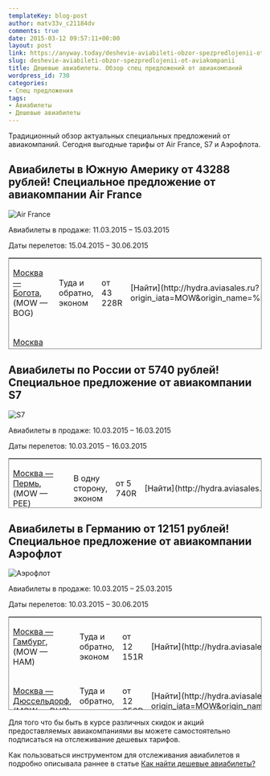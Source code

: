 ```yaml
---
templateKey: blog-post
author: matv33v_c21184dv
comments: true
date: 2015-03-12 09:57:11+00:00
layout: post
link: https://anyway.today/deshevie-aviabileti-obzor-spezpredlojenii-ot-aviakompanii/
slug: deshevie-aviabileti-obzor-spezpredlojenii-ot-aviakompanii
title: Дешевые авиабилеты. Обзор спец предложений от авиакомпаний
wordpress_id: 730
categories:
- Спец предложения
tags:
- Авиабилеты
- Дешевые авиабилеты
---
```


Традиционный обзор актуальных специальных предложений от авиакомпаний. Сегодня выгодные тарифы от Air France, S7 и Аэрофлота.


<!-- more -->


## Авиабилеты в Южную Америку от 43288 рублей! Специальное предложение от авиакомпании Air France




![Air France](http://pics.avs.io/120/30/AF@2x.png)






Авиабилеты в продаже: 11.03.2015 – 15.03.2015

Даты перелетов: 15.04.2015 – 30.06.2015




<table width="780" style="height: 182px; border: 1px solid grey;" class="special-offer__routes" >
<tbody >
<tr >

<td >


[Москва — Богота](http://www.aviasales.ru/routes/mow/bog?marker=14510), (MOW — BOG)

</td>

<td >


Туда и обратно, эконом

</td>

<td >от 43 228R
</td>

<td >[Найти](http://hydra.aviasales.ru?origin_iata=MOW&origin_name=%D0%9C%D0%BE%D1%81%D0%BA%D0%B2%D0%B0&destination_iata=BOG&destination_name=%D0%91%D0%BE%D0%B3%D0%BE%D1%82%D0%B0&one_way=false&with_request=true&marker=bing.offers.offers&marker=14510)
</td>
</tr>
<tr >

<td >


[Москва — Рио-де-Жанейро](http://www.aviasales.ru/routes/mow/rio?marker=14510), (MOW — RIO)

</td>

<td >


Туда и обратно, эконом

</td>

<td >от 50 989R
</td>

<td >[Найти](http://hydra.aviasales.ru?origin_iata=MOW&origin_name=%D0%9C%D0%BE%D1%81%D0%BA%D0%B2%D0%B0&destination_iata=RIO&destination_name=%D0%A0%D0%B8%D0%BE-%D0%B4%D0%B5-%D0%96%D0%B0%D0%BD%D0%B5%D0%B9%D1%80%D0%BE&one_way=false&with_request=true&marker=bing.offers.offers&marker=14510)
</td>
</tr>
<tr >

<td >


[Москва — Сан-Паулу](http://www.aviasales.ru/routes/mow/sao?marker=14510), (MOW — SAO)

</td>

<td >


Туда и обратно, эконом

</td>

<td >от 54 241R
</td>

<td >[Найти](http://hydra.aviasales.ru?origin_iata=MOW&origin_name=%D0%9C%D0%BE%D1%81%D0%BA%D0%B2%D0%B0&destination_iata=SAO&destination_name=%D0%A1%D0%B0%D0%BD-%D0%9F%D0%B0%D1%83%D0%BB%D1%83&one_way=false&with_request=true&marker=bing.offers.offers&marker=14510)
</td>
</tr>
<tr >

<td >


[Москва — Панама](http://www.aviasales.ru/routes/mow/pty?marker=14510), (MOW — PTY)

</td>

<td >


Туда и обратно, эконом

</td>

<td >от 57 861R
</td>

<td >[Найти](http://hydra.aviasales.ru?origin_iata=MOW&origin_name=%D0%9C%D0%BE%D1%81%D0%BA%D0%B2%D0%B0&destination_iata=PTY&destination_name=%D0%9F%D0%B0%D0%BD%D0%B0%D0%BC%D0%B0&one_way=false&with_request=true&marker=bing.offers.offers&marker=14510)
</td>
</tr>
<tr >

<td >


[Москва — Каракас](http://www.aviasales.ru/routes/mow/ccs?marker=14510), (MOW — CCS)

</td>

<td >


Туда и обратно, эконом

</td>

<td >от 65 867R
</td>

<td >[Найти](http://hydra.aviasales.ru?origin_iata=MOW&origin_name=%D0%9C%D0%BE%D1%81%D0%BA%D0%B2%D0%B0&destination_iata=CCS&destination_name=%D0%9A%D0%B0%D1%80%D0%B0%D0%BA%D0%B0%D1%81&one_way=false&with_request=true&marker=bing.offers.offers&marker=14510)
</td>
</tr>
<tr >

<td >


[Москва — Лима](http://www.aviasales.ru/routes/mow/lim?marker=14510), (MOW — LIM)

</td>

<td >


Туда и обратно, эконом

</td>

<td >от 71 503R
</td>

<td >[Найти](http://hydra.aviasales.ru?origin_iata=MOW&origin_name=%D0%9C%D0%BE%D1%81%D0%BA%D0%B2%D0%B0&destination_iata=LIM&destination_name=%D0%9B%D0%B8%D0%BC%D0%B0&one_way=false&with_request=true&marker=bing.offers.offers&marker=14510)
</td>
</tr>
</tbody>
</table>


## Авиабилеты по России от 5740 рублей! Специальное предложение от авиакомпании S7







![S7](http://pics.avs.io/120/30/S7@2x.png)






Авиабилеты в продаже: 10.03.2015 – 16.03.2015

Даты перелетов: 10.03.2015 – 16.03.2015




<table width="780" style="height: 99px; border: 1px solid grey;" class="special-offer__routes" >
<tbody >
<tr >

<td >


[Москва — Пермь](http://www.aviasales.ru/routes/mow/pee?marker=14510), (MOW — PEE)

</td>

<td >


В одну сторону, эконом

</td>

<td >от 5 740R
</td>

<td >[Найти](http://hydra.aviasales.ru?origin_iata=MOW&origin_name=%D0%9C%D0%BE%D1%81%D0%BA%D0%B2%D0%B0&destination_iata=PEE&destination_name=%D0%9F%D0%B5%D1%80%D0%BC%D1%8C&one_way=true&with_request=true&marker=15468.gaawzas1gclidCJjwwveCicQCFYHOcgodUAMAtAgclid.offers&marker=14510)
</td>
</tr>
<tr >

<td >


[Москва — Волгоград](http://www.aviasales.ru/routes/mow/vog?marker=14510), (MOW — VOG)

</td>

<td >


В одну сторону, эконом

</td>

<td >от 6 260R
</td>

<td >[Найти](http://hydra.aviasales.ru?origin_iata=MOW&origin_name=%D0%9C%D0%BE%D1%81%D0%BA%D0%B2%D0%B0&destination_iata=VOG&destination_name=%D0%92%D0%BE%D0%BB%D0%B3%D0%BE%D0%B3%D1%80%D0%B0%D0%B4&one_way=true&with_request=true&marker=15468.gaawzas1gclidCJjwwveCicQCFYHOcgodUAMAtAgclid.offers&marker=14510)
</td>
</tr>
<tr >

<td >


[Москва — Владикавказ](http://www.aviasales.ru/routes/mow/ogz?marker=14510), (MOW — OGZ)

</td>

<td >


В одну сторону, эконом

</td>

<td >от 8 760R
</td>

<td >[Найти](http://hydra.aviasales.ru?origin_iata=MOW&origin_name=%D0%9C%D0%BE%D1%81%D0%BA%D0%B2%D0%B0&destination_iata=OGZ&destination_name=%D0%92%D0%BB%D0%B0%D0%B4%D0%B8%D0%BA%D0%B0%D0%B2%D0%BA%D0%B0%D0%B7&one_way=true&with_request=true&marker=15468.gaawzas1gclidCJjwwveCicQCFYHOcgodUAMAtAgclid.offers&marker=14510)
</td>
</tr>
</tbody>
</table>





## Авиабилеты в Германию от 12151 рублей! Специальное предложение от авиакомпании Аэрофлот




![Аэрофлот](http://pics.avs.io/120/30/SU@2x.png)






Авиабилеты в продаже: 10.03.2015 – 25.03.2015

Даты перелетов: 10.03.2015 – 30.06.2015




<table width="780" style="height: 186px; border: 1px solid grey;" class="special-offer__routes" >
<tbody >
<tr >

<td >


[Москва — Гамбург](http://www.aviasales.ru/routes/mow/ham?marker=14510), (MOW — HAM)

</td>

<td >


Туда и обратно, эконом

</td>

<td >от 12 151R
</td>

<td >[Найти](http://hydra.aviasales.ru?origin_iata=MOW&origin_name=%D0%9C%D0%BE%D1%81%D0%BA%D0%B2%D0%B0&destination_iata=HAM&destination_name=%D0%93%D0%B0%D0%BC%D0%B1%D1%83%D1%80%D0%B3&one_way=false&with_request=true&marker=15468.gaawzas1gclidCJjwwveCicQCFYHOcgodUAMAtAgclid.offers&marker=14510)
</td>
</tr>
<tr >

<td >


[Москва — Дюссельдорф](http://www.aviasales.ru/routes/mow/dus?marker=14510), (MOW — DUS)

</td>

<td >


Туда и обратно, эконом

</td>

<td >от 12 659R
</td>

<td >[Найти](http://hydra.aviasales.ru?origin_iata=MOW&origin_name=%D0%9C%D0%BE%D1%81%D0%BA%D0%B2%D0%B0&destination_iata=DUS&destination_name=%D0%94%D1%8E%D1%81%D1%81%D0%B5%D0%BB%D1%8C%D0%B4%D0%BE%D1%80%D1%84&one_way=false&with_request=true&marker=15468.gaawzas1gclidCJjwwveCicQCFYHOcgodUAMAtAgclid.offers&marker=14510)
</td>
</tr>
<tr >

<td >


[Москва — Ганновер](http://www.aviasales.ru/routes/mow/haj?marker=14510), (MOW — HAJ)

</td>

<td >


Туда и обратно, эконом

</td>

<td >от 12 670R
</td>

<td >[Найти](http://hydra.aviasales.ru?origin_iata=MOW&origin_name=%D0%9C%D0%BE%D1%81%D0%BA%D0%B2%D0%B0&destination_iata=HAJ&destination_name=%D0%93%D0%B0%D0%BD%D0%BD%D0%BE%D0%B2%D0%B5%D1%80&one_way=false&with_request=true&marker=15468.gaawzas1gclidCJjwwveCicQCFYHOcgodUAMAtAgclid.offers&marker=14510)
</td>
</tr>
<tr >

<td >


[Москва — Франкфурт-на-Майне](http://www.aviasales.ru/routes/mow/fra?marker=14510), (MOW — FRA)

</td>

<td >


Туда и обратно, эконом

</td>

<td >от 13 807R
</td>

<td >[Найти](http://hydra.aviasales.ru?origin_iata=MOW&origin_name=%D0%9C%D0%BE%D1%81%D0%BA%D0%B2%D0%B0&destination_iata=FRA&destination_name=%D0%A4%D1%80%D0%B0%D0%BD%D0%BA%D1%84%D1%83%D1%80%D1%82-%D0%BD%D0%B0-%D0%9C%D0%B0%D0%B9%D0%BD%D0%B5&one_way=false&with_request=true&marker=15468.gaawzas1gclidCJjwwveCicQCFYHOcgodUAMAtAgclid.offers)
</td>
</tr>
<tr >

<td >


[Москва — Штутгарт](http://www.aviasales.ru/routes/mow/str), (MOW — STR)

</td>

<td >


Туда и обратно, эконом

</td>

<td >от 14 502R
</td>

<td >[Найти](http://hydra.aviasales.ru?origin_iata=MOW&origin_name=%D0%9C%D0%BE%D1%81%D0%BA%D0%B2%D0%B0&destination_iata=STR&destination_name=%D0%A8%D1%82%D1%83%D1%82%D0%B3%D0%B0%D1%80%D1%82&one_way=false&with_request=true&marker=15468.gaawzas1gclidCJjwwveCicQCFYHOcgodUAMAtAgclid.offers&marker=14510)
</td>
</tr>
<tr >

<td >


[Москва — Дрезден](http://www.aviasales.ru/routes/mow/drs?marker=14510), (MOW — DRS)

</td>

<td >


Туда и обратно, эконом

</td>

<td >от 15 351R
</td>

<td >[Найти](http://hydra.aviasales.ru?origin_iata=MOW&origin_name=%D0%9C%D0%BE%D1%81%D0%BA%D0%B2%D0%B0&destination_iata=DRS&destination_name=%D0%94%D1%80%D0%B5%D0%B7%D0%B4%D0%B5%D0%BD&one_way=false&with_request=true&marker=15468.gaawzas1gclidCJjwwveCicQCFYHOcgodUAMAtAgclid.offers&marker=14510)
</td>
</tr>
</tbody>
</table>
Для того что бы быть в курсе различных скидок и акций предоставляемых авиакомпаниями вы можете самостоятельно подписаться на отслеживание дешевых тарифов.


Как пользоваться инструментом для отслеживания авиабилетов я подробно описывала раннее в статье [Как найти дешевые авиабилеты?](http://anyway.today/kak-naiti-deshevie-aviabileti/)


